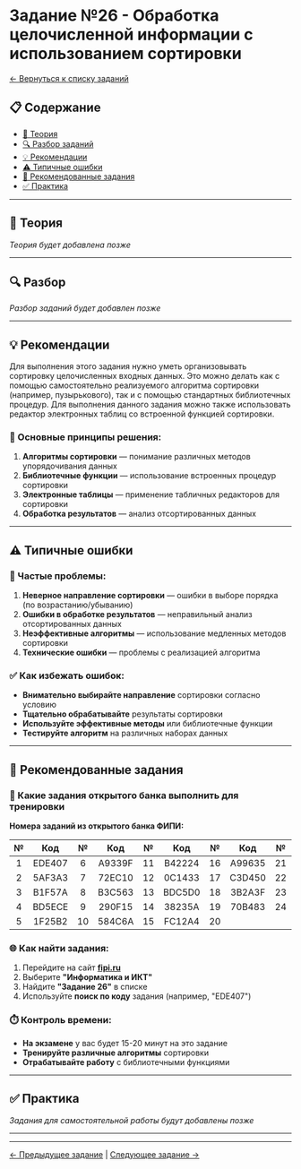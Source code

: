 # Задание №26 - Обработка целочисленной информации с использованием сортировки

[← Вернуться к списку заданий](../README.md)

## 📋 Содержание
- [📖 Теория](#теория)
- [🔍 Разбор заданий](#разбор)
- [💡 Рекомендации](#рекомендации)
- [⚠️ Типичные ошибки](#типичные-ошибки)
- [📝 Рекомендованные задания](#рекомендованные-задания)
- [✅ Практика](#практика)

---

## 📖 Теория

*Теория будет добавлена позже*

---

## 🔍 Разбор

*Разбор заданий будет добавлен позже*

---

## 💡 Рекомендации

Для выполнения этого задания нужно уметь организовывать сортировку целочисленных входных данных. Это можно делать как с помощью самостоятельно реализуемого алгоритма сортировки (например, пузырькового), так и с помощью стандартных библиотечных процедур. Для выполнения данного задания можно также использовать редактор электронных таблиц со встроенной функцией сортировки.

### 🔧 Основные принципы решения:

1. **Алгоритмы сортировки** — понимание различных методов упорядочивания данных
2. **Библиотечные функции** — использование встроенных процедур сортировки
3. **Электронные таблицы** — применение табличных редакторов для сортировки
4. **Обработка результатов** — анализ отсортированных данных

---

## ⚠️ Типичные ошибки

### 🚫 Частые проблемы:

1. **Неверное направление сортировки** — ошибки в выборе порядка (по возрастанию/убыванию)
2. **Ошибки в обработке результатов** — неправильный анализ отсортированных данных
3. **Неэффективные алгоритмы** — использование медленных методов сортировки
4. **Технические ошибки** — проблемы с реализацией алгоритма

### ✅ Как избежать ошибок:

- **Внимательно выбирайте направление** сортировки согласно условию
- **Тщательно обрабатывайте** результаты сортировки
- **Используйте эффективные методы** или библиотечные функции
- **Тестируйте алгоритм** на различных наборах данных

---

## 📝 Рекомендованные задания

### 🔗 Какие задания открытого банка выполнить для тренировки

**Номера заданий из открытого банка ФИПИ:**

| № | Код | № | Код | № | Код | № | Код | № | Код |
|:-:|:-:|:-:|:-:|:-:|:-:|:-:|:-:|:-:|:-:|
| 1 | EDE407 | 6 | A9339F | 11 | B42224 | 16 | A99635 | 21 | 553F80 |
| 2 | 5AF3A3 | 7 | 72EC10 | 12 | 0C1433 | 17 | C3D450 | 22 | 7F1EAA |
| 3 | B1F57A | 8 | B3C563 | 13 | BDC5D0 | 18 | 3B2A3F | 23 | 97FA8B |
| 4 | BD5ECE | 9 | 290F15 | 14 | 38235A | 19 | 70B483 | 24 | BE60AB |
| 5 | 1F25B2 | 10 | 584C6A | 15 | FC12A4 | 20 |        |    |        |

### 🌐 Как найти задания:

1. Перейдите на сайт **[fipi.ru](https://fipi.ru/ege/otkrytyy-bank-zadaniy-ege)**
2. Выберите **"Информатика и ИКТ"**
3. Найдите **"Задание 26"** в списке
4. Используйте **поиск по коду** задания (например, "EDE407")

### ⏱️ Контроль времени:

- **На экзамене** у вас будет 15-20 минут на это задание
- **Тренируйте различные алгоритмы** сортировки
- **Отрабатывайте работу** с библиотечными функциями

---

## ✅ Практика

*Задания для самостоятельной работы будут добавлены позже*

---

---

[← Предыдущее задание](task-25.md) | [Следующее задание →](task-27.md)
